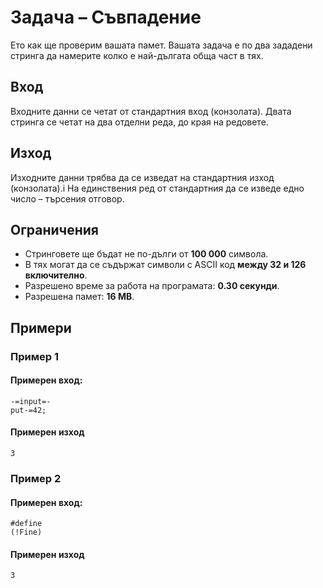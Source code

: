 # Задача – Съвпадение
Ето как ще проверим вашата памет. Вашата задача е по два зададени стринга да намерите колко е най-дългата обща част в тях.

## Вход
Входните данни се четат от стандартния вход (конзолата).
Двата стринга се четат на два отделни реда, до края на редовете.

## Изход
Изходните данни трябва да се изведат на стандартния изход (конзолата).i
На единствения ред от стандартния да се изведе едно число – търсения отговор.

## Ограничения
* Стринговете ще бъдат не по-дълги от **100 000** символа.
* В тях могат да се съдържат символи с ASCII код **между 32 и 126 включително**.
* Разрешено време за работа на програмата: **0.30 секунди**.
* Разрешена памет: **16 MB**.

## Примери

### Пример 1

#### Примерен вход:

```
-=input=-
put-=42;
```

#### Примерен изход
```
3
```

### Пример 2

#### Примерен вход:

```
#define
(!Fine)
```

#### Примерен изход
```
3
```
